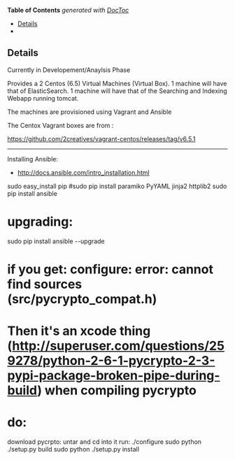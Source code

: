 **Table of Contents**  *generated with [DocToc](http://doctoc.herokuapp.com/)*

- [Details](#details)
- [](#)

## Details

Currently in Developement/Anaylsis Phase


Provides a 2 Centos (6.5)  Virtual Machines (Virtual Box).
1 machine will have that of ElasticSearch.
1 machine will have that of the Searching and Indexing Webapp running tomcat.

The machines are provisioned using Vagrant and Ansible

The Centox Vagrant boxes are from : 

https://github.com/2creatives/vagrant-centos/releases/tag/v6.5.1

----

Installing Ansible:

- http://docs.ansible.com/intro_installation.html

sudo easy_install pip
#sudo pip install paramiko PyYAML jinja2 httplib2
sudo pip install ansible
# upgrading:
sudo pip install ansible --upgrade

# if you get: configure: error: cannot find sources (src/pycrypto_compat.h) 
# Then it's an xcode thing (http://superuser.com/questions/259278/python-2-6-1-pycrypto-2-3-pypi-package-broken-pipe-during-build) when compiling pycrypto
# do: 

download pycrpto:
untar and cd into it
run: ./configure
sudo python ./setup.py build
sudo python ./setup.py install
